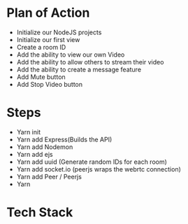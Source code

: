# Plan of Action

- Initialize our NodeJS projects
- Initialize our first view
- Create a room ID
- Add the ability to view our own Video
- Add the ability to allow others to stream their video
- Add the ability to create a message feature
- Add Mute button
- Add Stop Video button

# Steps

- Yarn init
- Yarn add Express(Builds the API)
- Yarn add Nodemon
- Yarn add ejs
- Yarn add uuid (Generate random IDs for each room)
- Yarn add socket.io
  (peerjs wraps the webrtc connection)
- Yarn add Peer / Peerjs
- Yarn

# Tech Stack
